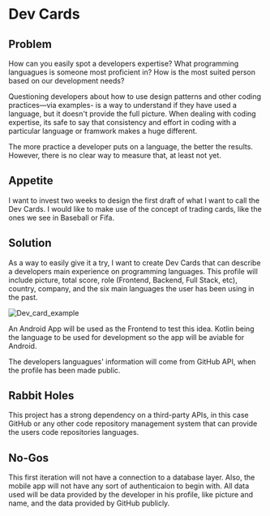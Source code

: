 # Dev Cards

## Problem
How can you easily spot a developers expertise? What programming languagues is someone most proficient in? How is the most suited person based on our development needs?

Questioning developers about how to use design patterns and other coding practices—via examples- is a way to understand if they have used a language, but it doesn't provide the full picture. When dealing with coding expertise, its safe to say that consistency and effort in coding with a particular language or framwork makes a huge different. 

The more practice a developer puts on a language, the better the results. However, there is no clear way to measure that, at least not yet.

## Appetite
I want to invest two weeks to design the first draft of what I want to call the Dev Cards. I would like to make use of the concept of 
trading cards, like the ones we see in Baseball or Fifa.

## Solution
As a way to easily give it a try, I want to create Dev Cards that can describe a developers main experience on programming languages.
This profile will include picture, total score, role (Frontend, Backend, Full Stack, etc), country, company, and the six main languages
the user has been using in the past. 

![Dev_card_example](dev_cards/blob/master/app/src/main/res/drawable/example.png)

An Android App will be used as the Frontend to test this idea. Kotlin being the language to be used for development so the app will be aviable for Android. 

The developers languagues' information will come from GitHub API, when the profile has been made public. 

## Rabbit Holes

This project has a strong dependency on a third-party APIs, in this case GitHub or any other code repository management system that can 
provide the users code repositories languages.

## No-Gos

This first iteration will not have a connection to a database layer. Also, the mobile app will not have any sort of authenticaion to begin with. All data used will be data provided by the developer in his profile, like picture and name, and the data provided by GitHub publicly.
